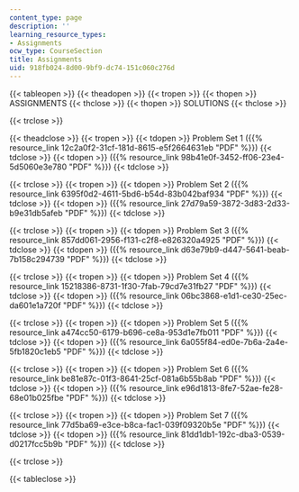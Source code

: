 ```yaml
---
content_type: page
description: ''
learning_resource_types:
- Assignments
ocw_type: CourseSection
title: Assignments
uid: 918fb024-8d00-9bf9-dc74-151c060c276d
---
```


{{< tableopen >}}
{{< theadopen >}}
{{< tropen >}}
{{< thopen >}}
ASSIGNMENTS
{{< thclose >}}
{{< thopen >}}
SOLUTIONS
{{< thclose >}}

{{< trclose >}}

{{< theadclose >}}
{{< tropen >}}
{{< tdopen >}}
Problem Set 1 ({{% resource_link 12c2a0f2-31cf-181d-8615-e5f2664631eb "PDF" %}})
{{< tdclose >}}
{{< tdopen >}}
({{% resource_link 98b41e0f-3452-ff06-23e4-5d5060e3e780 "PDF" %}})
{{< tdclose >}}

{{< trclose >}}
{{< tropen >}}
{{< tdopen >}}
Problem Set 2 ({{% resource_link 6395f0d2-4611-5bd6-b54d-83b042baf934 "PDF" %}})
{{< tdclose >}}
{{< tdopen >}}
({{% resource_link 27d79a59-3872-3d83-2d33-b9e31db5afeb "PDF" %}})
{{< tdclose >}}

{{< trclose >}}
{{< tropen >}}
{{< tdopen >}}
Problem Set 3 ({{% resource_link 857dd061-2956-f131-c2f8-e826320a4925 "PDF" %}})
{{< tdclose >}}
{{< tdopen >}}
({{% resource_link d63e79b9-d447-5641-beab-7b158c294739 "PDF" %}})
{{< tdclose >}}

{{< trclose >}}
{{< tropen >}}
{{< tdopen >}}
Problem Set 4 ({{% resource_link 15218386-8731-1f30-7fab-79cd7e31fb27 "PDF" %}})
{{< tdclose >}}
{{< tdopen >}}
({{% resource_link 06bc3868-e1d1-ce30-25ec-da601e1a720f "PDF" %}})
{{< tdclose >}}

{{< trclose >}}
{{< tropen >}}
{{< tdopen >}}
Problem Set 5 ({{% resource_link a474cc50-6179-b696-ce8a-953d1e7fb011 "PDF" %}})
{{< tdclose >}}
{{< tdopen >}}
({{% resource_link 6a055f84-ed0e-7b6a-2a4e-5fb1820c1eb5 "PDF" %}})
{{< tdclose >}}

{{< trclose >}}
{{< tropen >}}
{{< tdopen >}}
Problem Set 6 ({{% resource_link be81e87c-01f3-8641-25cf-081a6b55b8ab "PDF" %}})
{{< tdclose >}}
{{< tdopen >}}
({{% resource_link e96d1813-8fe7-52ae-fe28-68e01b025fbe "PDF" %}})
{{< tdclose >}}

{{< trclose >}}
{{< tropen >}}
{{< tdopen >}}
Problem Set 7 ({{% resource_link 77d5ba69-e3ce-b8ca-fac1-039f09320b5e "PDF" %}})
{{< tdclose >}}
{{< tdopen >}}
({{% resource_link 81dd1db1-192c-dba3-0539-d0217fcc5b9b "PDF" %}})
{{< tdclose >}}

{{< trclose >}}

{{< tableclose >}}